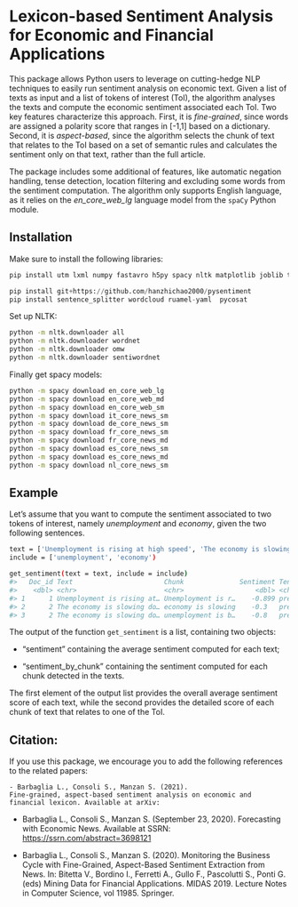 
# Lexicon-based Sentiment Analysis for Economic and Financial Applications

This package allows Python users to leverage on cutting-hedge NLP
techniques to easily run sentiment analysis on economic text.
Given a list of texts as input and a list of tokens of interest (ToI),
the algorithm analyses the texts and compute the economic sentiment associated
each ToI. Two key features characterize this approach. First, it is
*fine-grained*, since words are assigned a polarity score that ranges in
\[-1,1\] based on a dictionary. Second, it is *aspect-based*, since the
algorithm selects the chunk of text that relates to the ToI based on a
set of semantic rules and calculates the sentiment only on that text,
rather than the full article.

The package includes some additional of features, like automatic
negation handling, tense detection, location filtering and excluding
some words from the sentiment computation. The algorithm only supports English
language, as it relies on the *en\_core\_web\_lg* language model from
the `spaCy` Python module.

## Installation

Make sure to install the following libraries:

``` bash
pip install utm lxml numpy fastavro h5py spacy nltk matplotlib joblib toolz textblob gensim pandas
```

``` py
pip install git+https://github.com/hanzhichao2000/pysentiment
pip install sentence_splitter wordcloud ruamel-yaml  pycosat
```

Set up NLTK:

``` bash
python -m nltk.downloader all
python -m nltk.downloader wordnet
python -m nltk.downloader omw
python -m nltk.downloader sentiwordnet
```

Finally get spacy models:

``` bash
python -m spacy download en_core_web_lg
python -m spacy download en_core_web_md
python -m spacy download en_core_web_sm
python -m spacy download it_core_news_sm
python -m spacy download de_core_news_sm
python -m spacy download fr_core_news_sm
python -m spacy download fr_core_news_md
python -m spacy download es_core_news_sm
python -m spacy download es_core_news_md
python -m spacy download nl_core_news_sm
```

## Example

Let’s assume that you want to compute the sentiment associated to two
tokens of interest, namely *unemployment* and *economy*, given the two
following sentences.

``` bash
text = ['Unemployment is rising at high speed', 'The economy is slowing down and unemployment is booming')
include = ['unemployment', 'economy')

get_sentiment(text = text, include = include)
#>   Doc_id Text                       Chunk              Sentiment Tense Include  
#>    <dbl> <chr>                      <chr>                  <dbl> <chr> <chr>    
#> 1      1 Unemployment is rising at… Unemployment is r…    -0.899 pres… unemploy…
#> 2      2 The economy is slowing do… economy is slowing    -0.3   pres… economy  
#> 3      2 The economy is slowing do… unemployment is b…    -0.8   pres… unemploy…
```

The output of the function `get_sentiment` is a list, containing two
objects:

  - “sentiment” containing the average sentiment computed for
    each text;

  - “sentiment\_by\_chunk” containing the sentiment computed
    for each chunk detected in the texts.

The first element of the output list provides the overall average
sentiment score of each text, while the second provides the detailed
score of each chunk of text that relates to one of the ToI.




## Citation:

If you use this package, we encourage you to add the following references to the related papers:

<!-- ## References: -->

	- Barbaglia L., Consoli S., Manzan S. (2021).
    Fine-grained, aspect-based sentiment analysis on economic and financial lexicon. Available at arXiv:
    
  - Barbaglia L., Consoli S., Manzan S. (September 23, 2020).
    Forecasting with Economic News. Available at SSRN:
    <https://ssrn.com/abstract=3698121>

  - Barbaglia L., Consoli S., Manzan S. (2020). Monitoring the Business
    Cycle with Fine-Grained, Aspect-Based Sentiment Extraction from
    News. In: Bitetta V., Bordino I., Ferretti A., Gullo F., Pascolutti
    S., Ponti G. (eds) Mining Data for Financial Applications. MIDAS
    2019. Lecture Notes in Computer Science, vol 11985. Springer.


